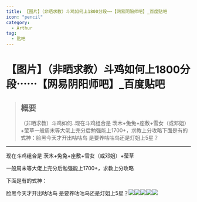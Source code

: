 ```yaml
---
title: 【图片】（非晒求教）斗鸡如何上1800分段⋯⋯【网易阴阳师吧】_百度贴吧
icon: "pencil"
category:
  - Arthur
tag:
  - 贴吧
---
```


# 【图片】（非晒求教）斗鸡如何上1800分段⋯⋯【网易阴阳师吧】_百度贴吧

> ## 概要
> （非晒求教）斗鸡如何..现在斗鸡组合是 茨木+兔兔+座敷+雪女（或邓姐）+莹草一般周末等大佬上完分后勉强能上1700+，求教上分攻略下面是有的式神：脸黑今天才开出咕咕鸟 是要养咕咕鸟还是灯姐上5星？

---
现在斗鸡组合是 茨木+兔兔+座敷+雪女（或邓姐）+莹草

一般周末等大佬上完分后勉强能上1700+，求教上分攻略

下面是有的式神：

脸黑今天才开出咕咕鸟 是要养咕咕鸟还是灯姐上5星？![](https://imgsa.baidu.com/forum/w%3D580/sign=f88656e544086e066aa83f4332097b5a/678fbd08b3de9c829147335b6481800a18d84319.jpg)![](https://imgsa.baidu.com/forum/w%3D580/sign=e81eb3ec66061d957d4637304bf50a5d/24dedfdf9c82d1588da09365880a19d8bd3e4219.jpg)![](https://imgsa.baidu.com/forum/w%3D580/sign=0e1791e215950a7b75354ecc3ad0625c/4609f083d158ccbf2e9e7fee11d8bc3eb0354119.jpg)![](https://imgsa.baidu.com/forum/w%3D580/sign=2d19e271027b02080cc93fe952d8f25f/6955bd59ccbf6c81c315e63cb43eb13532fa4019.jpg)![](https://imgsa.baidu.com/forum/w%3D580/sign=598af59f0a087bf47dec57e1c2d2575e/248fa0be6c81800a5dc743dab93533fa838b4719.jpg)
